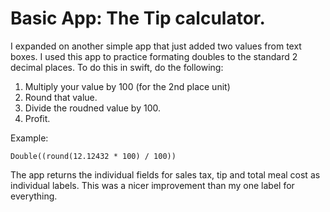 # Basic App: The Tip calculator.

I expanded on another simple app that just added two values from text boxes. 
I used this app to practice formating doubles to the standard 2 decimal places.
To do this in swift, do the following:
1. Multiply your value by 100 (for the 2nd place unit)
2. Round that value.
3. Divide the roudned value by 100.
4. Profit.

Example:

`Double((round(12.12432 * 100) / 100))`

The app returns the individual fields for sales tax, tip and total meal cost as individual labels. This was a nicer
improvement than my one label for everything.

